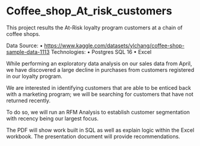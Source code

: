 # Coffee_shop_At_risk_customers
This project results the At-Risk loyalty program customers at a chain of coffee shops.

Data Source:
•	https://www.kaggle.com/datasets/ylchang/coffee-shop-sample-data-1113
Technologies:
•	Postgres SQL 16
•	Excel

While performing an exploratory data analysis on our sales data from April, we have discovered a large decline in purchases from customers registered in our loyalty program.

We are interested in identifying customers that are able to be enticed back with a marketing program; we will be searching for customers that have not returned recently.

To do so, we will run an RFM Analysis to establish customer segmentation with recency being our largest focus. 

The PDF will show work built in SQL as well as explain logic within the Excel workbook. The presentation document will provide recommendations.
